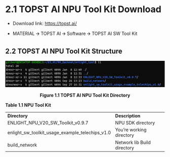 ﻿# 2.1 TOPST AI NPU Tool Kit Download

- Download link: <https://topst.ai/>

<!-- -->

- MATERIAL 🡪 TOPST AI 🡪 Software 🡪 TOPST AI SW Tool Kit

## 2.2 TOPST AI NPU Tool Kit Structure

<p align="center"><img src="https://github.com/topst-development/Documentation/blob/main/TOPST-AI/Software/media/2. Toolkit Download.image1.png"
style="width:5.75347in;height:0.86806in"</p>

<p align="center"><strong>Figure 1.1 TOPST AI NPU Tool Kit Directory</strong></p>

**Table 1.1 NPU Tool Kit**

|                                                 |                             |
|-------------------------------------------------|-----------------------------|
| **Directory**                                   | **Description**             |
| ENLIGHT_NPU_V20_SW_Toolkit_v0.9.7               | NPU SDK directory           |
| enlight_sw_toolkit_usage_example_telechips_v1.0 | You’re working directory    |
| build_network                                   | Network lib Build directory |

